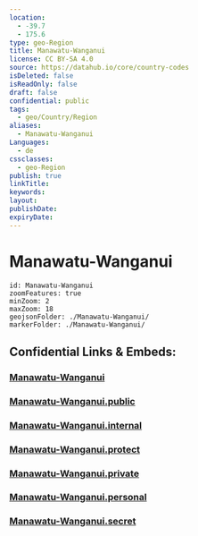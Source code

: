 ```yaml
---
location:
  - -39.7
  - 175.6
type: geo-Region
title: Manawatu-Wanganui
license: CC BY-SA 4.0
source: https://datahub.io/core/country-codes
isDeleted: false
isReadOnly: false
draft: false
confidential: public
tags:
  - geo/Country/Region
aliases:
  - Manawatu-Wanganui
Languages:
  - de
cssclasses:
  - geo-Region
publish: true
linkTitle:
keywords:
layout:
publishDate:
expiryDate:
---
```


# Manawatu-Wanganui

```leaflet
id: Manawatu-Wanganui
zoomFeatures: true 
minZoom: 2 
maxZoom: 18
geojsonFolder: ./Manawatu-Wanganui/
markerFolder: ./Manawatu-Wanganui/
```


## Confidential Links & Embeds: 

### [Manawatu-Wanganui](/_Standards/Earth/Continent/Australasia/New_Zealand/Regions~New_Zealand/Manawatu-Wanganui.md) 

### [Manawatu-Wanganui.public](/_public/Earth/Continent/Australasia/New_Zealand/Regions~New_Zealand/Manawatu-Wanganui.public.md) 

### [Manawatu-Wanganui.internal](/_internal/Earth/Continent/Australasia/New_Zealand/Regions~New_Zealand/Manawatu-Wanganui.internal.md) 

### [Manawatu-Wanganui.protect](/_protect/Earth/Continent/Australasia/New_Zealand/Regions~New_Zealand/Manawatu-Wanganui.protect.md) 

### [Manawatu-Wanganui.private](/_private/Earth/Continent/Australasia/New_Zealand/Regions~New_Zealand/Manawatu-Wanganui.private.md) 

### [Manawatu-Wanganui.personal](/_personal/Earth/Continent/Australasia/New_Zealand/Regions~New_Zealand/Manawatu-Wanganui.personal.md) 

### [Manawatu-Wanganui.secret](/_secret/Earth/Continent/Australasia/New_Zealand/Regions~New_Zealand/Manawatu-Wanganui.secret.md)

